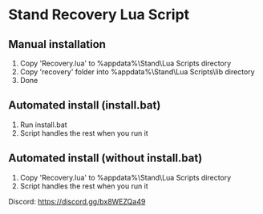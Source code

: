 
# Stand Recovery Lua Script

Manual installation
--------------------

1. Copy 'Recovery.lua' to %appdata%\Stand\Lua Scripts directory
2. Copy 'recovery' folder into %appdata%\Stand\Lua Scripts\lib directory
3. Done

Automated install (install.bat)
---------------------
1. Run install.bat
2. Script handles the rest when you run it

Automated install (without install.bat)
---------------------------------------
1. Copy 'Recovery.lua' to %appdata%\Stand\Lua Scripts directory
2. Script handles the rest when you run it


Discord: https://discord.gg/bx8WEZQa49
